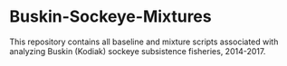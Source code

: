 # Buskin-Sockeye-Mixtures
This repository contains all baseline and mixture scripts associated with analyzing Buskin (Kodiak) sockeye subsistence fisheries, 2014-2017.
